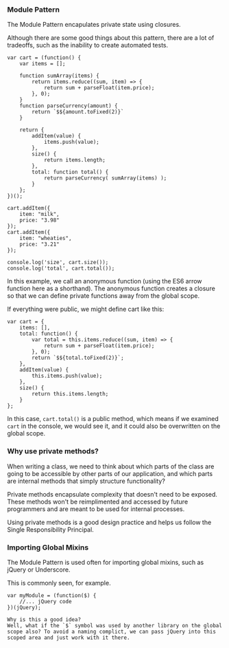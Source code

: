 ### Module Pattern

The Module Pattern encapulates private state using closures.

Although there are some good things about this pattern, there are a lot of tradeoffs, such as the inability to create automated tests.

```
var cart = (function() {
    var items = [];

    function sumArray(items) {
        return items.reduce((sum, item) => {
            return sum + parseFloat(item.price);
        }, 0);
    }
    function parseCurrency(amount) {
        return `$${amount.toFixed(2)}`
    }

    return {
        addItem(value) {
            items.push(value);
        },
        size() {
            return items.length;
        },
        total: function total() {
            return parseCurrency( sumArray(items) );
        }
    };
})();

cart.addItem({
    item: "milk",
    price: "3.98"
});
cart.addItem({
    item: "wheaties",
    price: "3.21"
}); 

console.log('size', cart.size());
console.log('total', cart.total());
```

In this example, we call an anonymous function (using the ES6 arrow function here as a shorthand). The anonymous function creates a closure so that we can define private functions away from the global scope. 

If everything were public, we might define cart like this:
```
var cart = {
    items: [],
    total: function() {
        var total = this.items.reduce((sum, item) => {
            return sum + parseFloat(item.price);
        }, 0);
        return `$${total.toFixed(2)}`;
    },
    addItem(value) {
        this.items.push(value);
    },
    size() {
        return this.items.length;
    }
};
```

In this case, `cart.total()` is a public method, which means if we examined `cart` in the console, we would see it, and it could also be overwritten on the global scope.

### Why use private methods?
When writing a class, we need to think about which parts of the class are going to be accessible by other parts of our application, and which parts are internal methods that simply structure functionality?

Private methods encapsulate complexity that doesn't need to be exposed. These methods won't be reimplimented and accessed by future programmers and are meant to be used for internal processes.

Using private methods is a good design practice and helps us follow the Single Responsibility Principal.

### Importing Global Mixins
The Module Pattern is used often for importing global mixins, such as jQuery or Underscore. 

This is commonly seen, for example.
```
var myModule = (function($) {
    //... jQuery code
})(jQuery);

Why is this a good idea?
Well, what if the `$` symbol was used by another library on the global scope also? To avoid a naming complict, we can pass jQuery into this scoped area and just work with it there.
